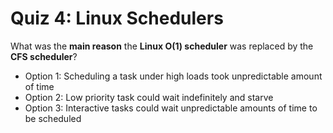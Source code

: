 # Quiz 4: Linux Schedulers

What was the **main reason** the **Linux O(1) scheduler** was replaced by the **CFS scheduler**?

- Option 1: Scheduling a task under high loads took unpredictable amount of time
- Option 2: Low priority task could wait indefinitely and starve
- Option 3: Interactive tasks could wait unpredictable amounts of time to be scheduled

